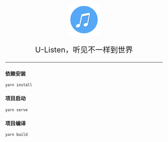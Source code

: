 <p align="center"><a href="http://192.168.31.245:8088/" target="_blank" rel="noopener noreferrer"><img width="100" src="./public/favicon.svg" alt="Vue logo"></a></p>
<p align='center' style='font-size:1.5rem'>U-Listen，听见不一样到世界</p>
<hr/>

### 依赖安装
```
yarn install
```

### 项目启动
```
yarn serve
```

### 项目编译
```
yarn build
```
